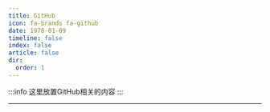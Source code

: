 ```yaml
---
title: GitHub
icon: fa-brands fa-github
date: 1978-01-09
timeline: false
index: false
article: false
dir:
  order: 1
---
```


:::info
这里放置GitHub相关的内容
:::

--- 
<Catalog />
